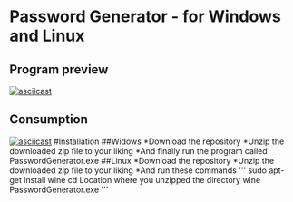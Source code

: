 # Password Generator - for Windows and Linux
## Program preview
[![asciicast](https://i.ibb.co/cb80vx3/Photo-1.png)](https://ibb.co/TK06Tr2)
## Consumption
[![asciicast](https://i.ibb.co/BKFvRHw/Photo-2.png)](https://ibb.co/M5QKLy9)
#Installation
##Widows
*Download the repository
*Unzip the downloaded zip file to your liking
*And finally run the program called PasswordGenerator.exe
##Linux
*Download the repository
*Unzip the downloaded zip file to your liking
*And run these commands
'''
sudo apt-get install wine
cd Location where you unzipped the directory
wine PasswordGenerator.exe
'''
